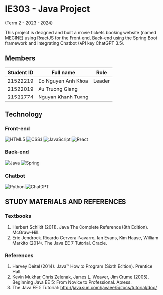 # IE303 - Java Project
(Term 2 - 2023 - 2024)

This project is designed and built a movie tickets booking website (named MECINE) using ReactJS for the Front-end, Back-end using the Spring Boot framework and integrating Chatbot (API key ChatGPT 3.5).

## Members
| Student ID | Full name |Role|
| --- | ----------- |--------------------|
| 21522219 | Do Nguyen Anh Khoa|Leader
| 21522019 | Au Truong Giang|
| 21522774 | Nguyen Khanh Tuong|

## Technology
### Front-end
![HTML5](https://img.shields.io/badge/html5-%23E34F26.svg?style=for-the-badge&logo=html5&logoColor=white)
![CSS3](https://img.shields.io/badge/css3-%231572B6.svg?style=for-the-badge&logo=css3&logoColor=white)
![JavaScript](https://img.shields.io/badge/javascript-%23323330.svg?style=for-the-badge&logo=javascript&logoColor=%23F7DF1E)
![React](https://img.shields.io/badge/react-%2320232a.svg?style=for-the-badge&logo=react&logoColor=%2361DAFB)

### Back-end
![Java](https://img.shields.io/badge/java-%23ED8B00.svg?style=for-the-badge&logo=openjdk&logoColor=white)
![Spring](https://img.shields.io/badge/spring-%236DB33F.svg?style=for-the-badge&logo=spring&logoColor=white)

### Chatbot
![Python](https://img.shields.io/badge/python-3670A0?style=for-the-badge&logo=python&logoColor=ffdd54)
![ChatGPT](https://img.shields.io/badge/chatGPT-74aa9c?style=for-the-badge&logo=openai&logoColor=white)

## STUDY MATERIALS AND REFERENCES
### Textbooks
1. Herbert Schildt (2011). Java The Complete Reference (8th Edition). McGraw-Hill.
2. Eric Jendrock, Ricardo Cervera-Navarro, Ian Evans, Kim Haase, William Markito (2014). The Java EE 7 Tutorial. Oracle.

### References
1. Harvey Deitel (2014). Java™ How to Program (Sixth Edition). Prentice Hall.
2. Kevin Mukhar, Chris Zelenak, James L. Weaver, Jim Crume (2005). Beginning Java EE 5: From Novice to Professional. Apress.
3. The Java EE 5 Tutorial: http://java.sun.com/javaee/5/docs/tutorial/doc/
